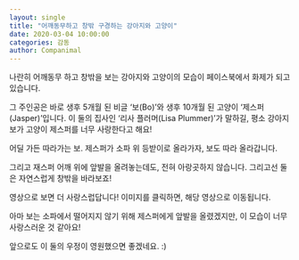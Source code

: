 ```yaml
---
layout: single
title: "어깨동무하고 창밖 구경하는 강아지와 고양이"
date: 2020-03-04 10:00:00
categories: 감동
author: Companimal
---
```


나란히 어깨동무 하고 창밖을 보는 강아지와 고양이의 모습이 페이스북에서 화제가 되고 있습니다.

그 주인공은 바로 생후 5개월 된 비글 ‘보(Bo)’와 생후 10개월 된 고양이 ‘제스퍼(Jasper)’입니다. 이 둘의 집사인 ‘리사 플러머(Lisa Plummer)’가 말하길, 평소 강아지 보가 고양이 제스퍼를 너무 사랑한다고 해요!

어딜 가든 따라가는 보. 제스퍼가 소파 위 등받이로 올라가자, 보도 따라 올라갑니다.

그리고 재스퍼 어깨 위에 앞발을 올려놓는데도, 전혀 아랑곳하지 않습니다. 그리고선 둘은 자연스럽게 창밖을 바라보죠!

영상으로 보면 더 사랑스럽답니다! 이미지를 클릭하면, 해당 영상으로 이동됩니다.

[](https://www.facebook.com/tattoowidow/videos/10157043451537361/)

아마 보는 소파에서 떨어지지 않기 위해 제스퍼에게 앞발을 올렸겠지만, 이 모습이 너무 사랑스러운 것 같아요!

앞으로도 이 둘의 우정이 영원했으면 좋겠네요. :)
